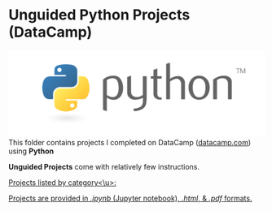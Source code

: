 # Unguided Python Projects (DataCamp)
![Python Logo](../../../assets/python.png)
  This folder contains projects I completed on DataCamp ([datacamp.com](datacamp.com)) using **Python**

**Unguided Projects** come with relatively few instructions.

<u>Projects listed by category<\u>:
  

Projects are provided in *.ipynb* (Jupyter notebook), *.html*, & *.pdf* formats.
